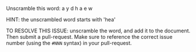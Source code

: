 Unscramble this word: a y d h a e w

HINT: the unscrambled word starts with 'hea'



TO RESOLVE THIS ISSUE: unscramble the word, and add it to the document. Then submit a pull-request.  Make sure to reference the correct issue  number (using the `#NNN` syntax) in your pull-request. 
